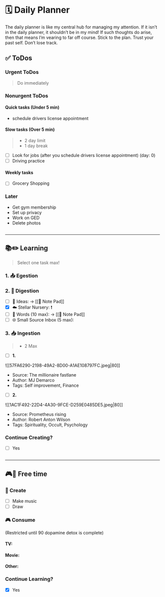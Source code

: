 # 🗓 Daily Planner

The daily planner is like my central hub for  managing my attention. If it isn’t in the daily planner, it shouldn’t be in my mind! If such thoughts do arise, then that means I’m vearing to far off course. Stick to the plan. Trust your past self. Don’t lose track.

## ✅ ToDos

### Urgent ToDos

> Do immediately



### Nonurgent ToDos

#### Quick tasks (Under 5 min)

- schedule drivers license appointment

#### Slow tasks (Over 5 min)

> - 2 day limit
> - 1 day break 

- [ ] Look for jobs (after you schedule drivers license appointment) (day: 0)
- [ ] Driving practice

#### Weekly tasks

- [ ] Grocery Shopping

### Later

- Get gym membership 
- Set up privacy
- Work on GED
- Delete photos

##
___

## **📚✏️ Learning**

> Select one task max!

### 1. 📤 Egestion

### 2. 📝 Digestion

- [ ] 💭 Ideas:  -> [[📝 Note Pad]]
- [x] ☁️ Stellar Nursery: ❗️
- [ ] 💬 Words (10 max):  -> [[📝 Note Pad]]
- [ ] 🌐 Small Source Inbox (5 max):  

### 3. 📥 Ingestion

> - 2 Max

- [ ] **1.** 

![[57FA6290-2198-49A2-8D00-A1AE108797FC.jpeg|80]]
- Source: The millionaire fastlane
- Author: MJ Demarco
- Tags: Self improvement, Finance 

>
- [ ] **2.**

![[1AC1F492-22D4-4A30-9FCE-D259E0485DE5.jpeg|80]]
- Source: Prometheus rising
- Author: Robert Anton Wilson
- Tags: Spirituality, Occult, Psychology

### Continue Creating?

- [ ] Yes

##
___

## **🎮🎨 Free time**

### 🎨 Create

- [ ] Make music
- [ ] Draw

### 🎮 Consume

(Restricted until 90 dopamine detox is complete)

#### TV:



#### Movie: 



#### Other:



### Continue Learning?

- [x] Yes

